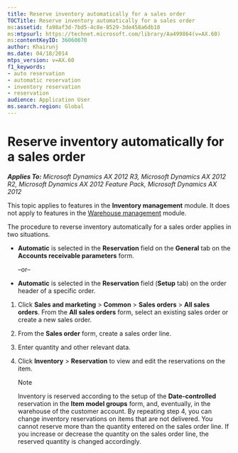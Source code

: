 ```yaml
---
title: Reserve inventory automatically for a sales order
TOCTitle: Reserve inventory automatically for a sales order
ms:assetid: fa98af3d-7bd5-4c8e-8529-3de458a6db10
ms:mtpsurl: https://technet.microsoft.com/library/Aa499864(v=AX.60)
ms:contentKeyID: 36060070
author: Khairunj
ms.date: 04/18/2014
mtps_version: v=AX.60
f1_keywords:
- auto reservation
- automatic reservation
- inventory reservation
- reservation
audience: Application User
ms.search.region: Global
---
```


# Reserve inventory automatically for a sales order 


_**Applies To:** Microsoft Dynamics AX 2012 R3, Microsoft Dynamics AX 2012 R2, Microsoft Dynamics AX 2012 Feature Pack, Microsoft Dynamics AX 2012_

This topic applies to features in the **Inventory management** module. It does not apply to features in the [Warehouse management](warehouse-management.md) module.

The procedure to reverse inventory automatically for a sales order applies in two situations.

  - **Automatic** is selected in the **Reservation** field on the **General** tab on the **Accounts receivable parameters** form.
    
    –or–

  - **Automatic** is selected in the **Reservation** field (**Setup** tab) on the order header of a specific order.

<!-- end list -->

1.  Click **Sales and marketing** \> **Common** \> **Sales orders** \> **All sales orders**. From the **All sales orders** form, select an existing sales order or create a new sales order.

2.  From the **Sales order** form, create a sales order line.

3.  Enter quantity and other relevant data.

4.  Click **Inventory** \> **Reservation** to view and edit the reservations on the item.
    

    > [!NOTE]
    > <P>Inventory is reserved according to the setup of the <STRONG>Date-controlled</STRONG> reservation in the <STRONG>Item model groups</STRONG> form, and, eventually, in the warehouse of the customer account. By repeating step 4, you can change inventory reservations on items that are not delivered. You cannot reserve more than the quantity entered on the sales order line. If you increase or decrease the quantity on the sales order line, the reserved quantity is changed accordingly.</P>


  


